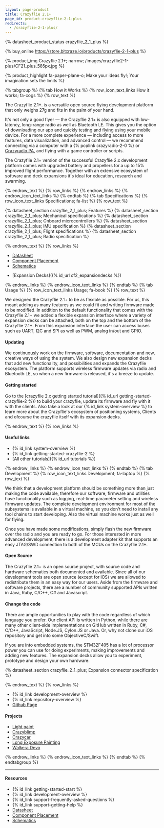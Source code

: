 ```yaml
---
layout: page-product
title: Crazyflie 2.1+
page_id: product-crazyflie-2-1-plus
redirects:
  - /crazyflie-2-1-plus/
---
```

{% datasheet_product_status crazyflie_2_1_plus  %}

{% buy_online https://store.bitcraze.io/products/crazyflie-2-1-plus %}

{% product_img Crazyflie 2.1+; narrow;
/images/crazyflie2-1-plus/CF21_plus_585px.jpg
%}





{% product_highlight
fa-paper-plane-o;
Make your ideas fly!; Your imagination sets the limits
%}







{% tabgroup %}
{% tab How it Works %}
{% row_icon_text_links How it works; fa-cogs %}
{% row_text %}

The Crazyflie 2.1+. is a versatile open source flying development platform that only weighs 27g and fits in the palm of your hand.

It's not only a good flyer — the Crazyflie 2.1+ is also equipped with low-latency, long-range
radio as well as Bluetooth LE. This gives you the option of downloading our app and quickly testing and flying using your mobile device.
For a more complete experience — including access to more features, data visualization, and advanced control — we recommend connecting via a computer with a {% poplink crazyradio-2-0 %} or  [Crazyradio PA](/products/crazyradio-pa/), and flying with a game controller or scripts.

The Crazyflie 2.1+ version of the successful Crazyflie 2.x development platform comes with upgraded battery and propellers for a up to 15% improved flight performance. Together with an extensive ecosystem of software and deck expansions it's ideal for education, research and swarming.


{% endrow_text %}
{% row_links %}
{% endrow_links %}
{% endrow_icon_text_links %}
{% endtab %}
{% tab Specifications %}
{% row_icon_text_links Specifications; fa-list %}
{% row_text %}

{% datasheet_section crazyflie_2_1_plus; Features %}
{% datasheet_section crazyflie_2_1_plus; Mechanical specifications %}
{% datasheet_section crazyflie_2_1_plus; Onboard microcontrollers %}
{% datasheet_section crazyflie_2_1_plus; IMU specification %}
{% datasheet_section crazyflie_2_1_plus; Flight specifications %}
{% datasheet_section crazyflie_2_1_plus; Radio specification %}


{% endrow_text %}
{% row_links %}

- [Datasheet](/documentation/hardware/crazyflie_2_1_plus/crazyflie_2_1_plus-datasheet.pdf)
- [Component Placement](/documentation/hardware/crazyflie_2_1/cf2.1_component_placement.pdf)
- [Schematics](/documentation/hardware/crazyflie_2_1/crazyflie_2.1_schematics_rev.b.pdf)
* [Expansion Decks]({% id_url cf2_expansiondecks %})


{% endrow_links %}
{% endrow_icon_text_links %}
{% endtab %}
{% tab Usage %}
{% row_icon_text_links Usage; fa-book %}
{% row_text %}

We designed the Crazyflie 2.1+ to be as flexible as possible. For us, this meant adding as many features as we could fit and writing firmware made to be modified. In addition to the default functionality that comes with the Crazyflie 2.1+ we added a flexible expansion interface where a variety of expansion
decks can be attached, both on the top and the bottom of the Crazyflie 2.1+. From this expansion interface the user can access buses
such as UART, I2C and SPI as well as PWM, analog in/out and GPIO.

#### Updating

We continuously work on the firmware, software, documentation and new, creative ways of using
the system. We also design new expansion decks that add new functionality,
and possibilities and expands the Crazyflie ecosystem.
The platform supports wireless firmware
updates via radio and Bluetooth LE, so when a new firmware is released,
it's a breeze to update.

#### Getting started

Go to the [crazyflie 2.x getting started tutorial]({% id_url getting-started-crazyflie-2 %}) to build your crazyflie, update its firmware and fly with it with the clients. Also take a look at our {% id_link system-overview %} to learn more about the Crazyflie's ecosystem of positioning systems, Clients and ofcourse the crazyflie itself with its expansion decks.



{% endrow_text %}
{% row_links %}
#### Useful links
* {% id_link system-overview %}
* {% id_link getting-started-crazyflie-2 %}
* [All other tutorials]({% id_url tutorials %})

{% endrow_links %}
{% endrow_icon_text_links %}
{% endtab %}
{% tab Development %}
{% row_icon_text_links Development;  fa-laptop %}
{% row_text %}

We think that a development platform should be something more than
just making the code available, therefore our software, firmware
and utilities have functionality such as logging, real-time parameter setting and
wireless firmware updates. The complete development environment for
most of the subsystems is available in a virtual machine, so you
don't need to install any tool chains to start developing. Also the
virtual machine works just as well for flying.

Once you have made some modifications, simply flash the new firmware
over the radio and you are ready to go.
For those interested in more advanced development, there is a
development adapter kit that supports an easy JTAG/SWD connection to
both of the MCUs on the Crazyflie 2.1+.

#### Open Source

The Crazyflie 2.1+ is an open source project, with source code and
hardware schematics both documented and available.
Since all of our development tools are open source (except for iOS) we are
allowed to redistribute them in an easy way for our users. Aside from the
firmware and software projects, there are a number of community
supported APIs written in Java, Ruby, C/C++, C# and Javascript.

#### Change the code

There are ample opportunities to play with the code regardless of which language you prefer.
Our client API is written in Python, while there are many other client-side implementations on GitHub written
in Ruby, C#, C/C++, JavaScript, Node.JS, Cylon.JS or Java.
Or, why not clone our iOS repository and get into some ObjectiveC/Swift.

If you are into embedded systems, the STM32F405 has a lot of processor power you can use for doing experiments, making improvements and adding new features. The expansion decks allow you to experiment, prototype and design your own hardware.


{% datasheet_section crazyflie_2_1_plus; Expansion connector specification %}



{% endrow_text %}
{% row_links %}
- {% id_link development-overview %}
- {% id_link repository-overview %}
- [Github Page](https://github.com/bitcraze)

#### Projects
* [Light paint](https://www.hackster.io/krichardsson/light-paint-with-a-drone-d050af)
* [Crazyblimp](https://www.hackster.io/ataffanel/crazyfblimp-6a081b)
* [Crazycar](https://www.hackster.io/evoggy/crazycar-3c14b6)
* [Long Exposure Painting](https://www.hackster.io/chromebookbob/long-exposure-light-painting-2c4106)
* [Walkera Devo](https://www.hackster.io/crazyflie-net/walkera-devo-7e-transmitter-crazyflie-2-mod-c32aa5)






{% endrow_links %}
{% endrow_icon_text_links %}
{% endtab %}
{% endtabgroup %}



---

#### Resources

- {% id_link getting-started-start %}
- {% id_link development-overview %}
- {% id_link support-frequently-asked-questions %}
- {% id_link support-getting-help %}
- [Datasheet](/documentation/hardware/crazyflie_2_1_plus/crazyflie_2_1_plus-datasheet.pdf)
- [Component Placement](/documentation/hardware/crazyflie_2_1/cf2.1_component_placement.pdf)
- [Schematics](/documentation/hardware/crazyflie_2_1/crazyflie_2.1_schematics_rev.b.pdf)
